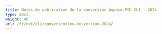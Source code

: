 ```yaml
---
title: Notes de publication de la conversion Aspose.PSD CLI - 2024
type: docs
weight: 40
url: /fr/net/cli/convert/notes-de-version-2024/
---
```

